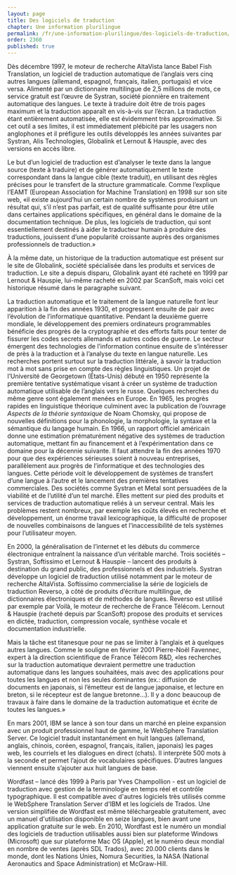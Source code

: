 ```yaml
---
layout: page
title: Des logiciels de traduction
chapter: Une information plurilingue
permalink: /fr/une-information-plurilingue/des-logiciels-de-traduction/
order: 2360
published: true
---
```

<p>Dès décembre 1997, le moteur de recherche AltaVista lance Babel Fish Translation, un logiciel de traduction automatique de l’anglais vers cinq autres langues (allemand, espagnol, français, italien, portugais) et vice versa. Alimenté par un dictionnaire multilingue de 2,5 millions de mots, ce service gratuit est l’œuvre de Systran, société pionnière en traitement automatique des langues. Le texte à traduire doit être de trois pages maximum et la traduction apparaît en vis-à-vis sur l’écran. La traduction étant entièrement automatisée, elle est évidemment très approximative. Si cet outil a ses limites, il est immédiatement plébicité par les usagers non anglophones et il préfigure les outils développés les années suivantes par Systran, Alis Technologies, Globalink et Lernout &amp; Hauspie, avec des versions en accès libre.</p>

<p>Le but d’un logiciel de traduction est d’analyser le texte dans la langue source (texte à traduire) et de générer automatiquement le texte correspondant dans la langue cible (texte traduit), en utilisant des règles précises pour le transfert de la structure grammaticale. Comme l’explique l’EAMT (European Association for Machine Translation) en 1998 sur son site web, «il existe aujourd’hui un certain nombre de systèmes produisant un résultat qui, s’il n’est pas parfait, est de qualité suffisante pour être utile dans certaines applications spécifiques, en général dans le domaine de la documentation technique. De plus, les logiciels de traduction, qui sont essentiellement destinés à aider le traducteur humain à produire des traductions, jouissent d’une popularité croissante auprès des organismes professionnels de traduction.»</p>

<p>À la même date, un historique de la traduction automatique est présent sur le site de Globalink, société spécialisée dans les produits et services de traduction. Le site a depuis disparu, Globalink ayant été racheté en 1999 par Lernout &amp; Hauspie, lui-même racheté en 2002 par ScanSoft, mais voici cet historique résumé dans le paragraphe suivant.</p>

<p>La traduction automatique et le traitement de la langue naturelle font leur apparition à la fin des années 1930, et progressent ensuite de pair avec l’évolution de l’informatique quantitative. Pendant la deuxième guerre mondiale, le développement des premiers ordinateurs programmables bénéficie des progrès de la cryptographie et des efforts faits pour tenter de fissurer les codes secrets allemands et autres codes de guerre. Le secteur émergent des technologies de l’information continue ensuite de s’intéresser de près à la traduction et à l’analyse du texte en langue naturelle. Les recherches portent surtout sur la traduction littérale, à savoir la traduction mot à mot sans prise en compte des règles linguistiques. Un projet de l’Université de Georgetown (États-Unis) débuté en 1950 représente la première tentative systématique visant à créer un système de traduction automatique utilisable de l’anglais vers le russe. Quelques recherches du même genre sont également menées en Europe. En 1965, les progrès rapides en linguistique théorique culminent avec la publication de l’ouvrage <em>Aspects de la théorie syntaxique</em> de Noam Chomsky, qui propose de nouvelles définitions pour la phonologie, la morphologie, la syntaxe et la sémantique du langage humain. En 1966, un rapport officiel américain donne une estimation prématurément négative des systèmes de traduction automatique, mettant fin au financement et à l’expérimentation dans ce domaine pour la décennie suivante. Il faut attendre la fin des années 1970 pour que des expériences sérieuses soient à nouveau entreprises, parallèlement aux progrès de l’informatique et des technologies des langues. Cette période voit le développement de systèmes de transfert d’une langue à l’autre et le lancement des premières tentatives commerciales. Des sociétés comme Systran et Metal sont persuadées de la viabilité et de l’utilité d’un tel marché. Elles mettent sur pied des produits et services de traduction automatique reliés à un serveur central. Mais les problèmes restent nombreux, par exemple les coûts élevés en recherche et développement, un énorme travail lexicographique, la difficulté de proposer de nouvelles combinaisons de langues et l’inaccessibilité de tels systèmes pour l’utilisateur moyen.</p>

<p>En 2000, la généralisation de l’internet et les débuts du commerce électronique entraînent la naissance d’un véritable marché. Trois sociétés – Systran, Softissimo et Lernout &amp; Hauspie – lancent des produits à destination du grand public, des professionnels et des industriels. Systran développe un logiciel de traduction utilisé notamment par le moteur de recherche AltaVista. Softissimo commercialise la série de logiciels de traduction Reverso, à côté de produits d’écriture multilingue, de dictionnaires électroniques et de méthodes de langues. Reverso est utilisé par exemple par Voilà, le moteur de recherche de France Télécom. Lernout &amp; Hauspie (racheté depuis par ScanSoft) propose des produits et services en dictée, traduction, compression vocale, synthèse vocale et documentation industrielle.</p>

<p>Mais la tâche est titanesque pour ne pas se limiter à l’anglais et à quelques autres langues. Comme le souligne en février 2001 Pierre-Noël Favennec, expert à la direction scientifique de France Télécom R&amp;D, «les recherches sur la traduction automatique devraient permettre une traduction automatique dans les langues souhaitées, mais avec des applications pour toutes les langues et non les seules dominantes (ex.: diffusion de documents en japonais, si l’émetteur est de langue japonaise, et lecture en breton, si le récepteur est de langue bretonne...). Il y a donc beaucoup de travaux à faire dans le domaine de la traduction automatique et écrite de toutes les langues.»</p>

<p>En mars 2001, IBM se lance à son tour dans un marché en pleine expansion avec un produit professionnel haut de gamme, le WebSphere Translation Server. Ce logiciel traduit instantanément en huit langues (allemand, anglais, chinois, coréen, espagnol, français, italien, japonais) les pages web, les courriels et les dialogues en direct (chats). Il interprète 500 mots à la seconde et permet l’ajout de vocabulaires spécifiques. D’autres langues viennent ensuite s’ajouter aux huit langues de base.</p>

<p>Wordfast – lancé dès 1999 à Paris par Yves Champollion - est un logiciel de traduction avec gestion de la terminologie en temps réel et contrôle typographique. Il est compatible avec d'autres logiciels très utilisés comme le WebSphere Translation Server d'IBM et les logiciels de Trados. Une version simplifiée de Wordfast est même téléchargeable gratuitement, avec un manuel d'utilisation disponible en seize langues, bien avant une application gratuite sur le web. En 2010, Wordfast est le numéro un mondial des logiciels de traduction utilisables aussi bien sur plateforme Windows (Microsoft) que sur plateforme Mac OS (Apple), et le numéro deux mondial en nombre de ventes (après SDL Trados), avec 20.000 clients dans le monde, dont les Nations Unies, Nomura Securities, la NASA (National Aeronautics and Space Administration) et McGraw-Hill.</p>